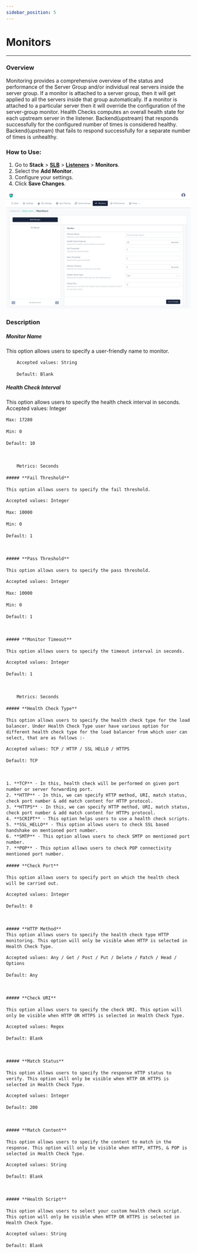 ```yaml
---
sidebar_position: 5
---
```


# Monitors

---
### Overview
Monitoring provides a comprehensive overview of the status and performance of the Server Group and/or individual real servers inside the server group. If a monitor is attached to a server group, then it will get applied to all the servers inside that group automatically. If a monitor is attached to a particular server then it will override the configuration of the server-group monitor. Health Checks computes an overall health state for each upstream server in the listener. Backend(upstream) that responds successfully for the configured number of times is considered healthy. Backend(upstream) that fails to respond successfully for a separate number of times is unhealthy.

### How to Use:

1. Go to **Stack** > [**SLB**](/enterprise/adc)  > [**Listeners**](./listeners.md) > **Monitors**.
2. Select the **Add Monitor**.
3. Configure your settings. 
4. Click **Save Changes**.

![monitor1](/img/adc/v8/docs/monitor.png)

### Description

##### **Monitor Name**

This option allows users to specify a user-friendly name to monitor.

```
    Accepted values: String

    Default: Blank 
```


##### **Health Check Interval**

This option allows users to specify the health check interval in seconds.
Accepted values: Integer

    Max: 17280

    Min: 0

    Default: 10  
```


    Metrics: Seconds

##### **Fail Threshold**

This option allows users to specify the fail threshold.

```
    Accepted values: Integer

    Max: 10000

    Min: 0

    Default: 1
```


##### **Pass Threshold**

This option allows users to specify the pass threshold.

```
    Accepted values: Integer

    Max: 10000

    Min: 0

    Default: 1
```


##### **Monitor Timeout**

This option allows users to specify the timeout interval in seconds.

```
    Accepted values: Integer

    Default: 1
```


    Metrics: Seconds

##### **Health Check Type**

This option allows users to specify the health check type for the load balancer. Under Health Check Type user have various option for different health check type for the load balancer from which user can select, that are as follows :- 

```
    Accepted values: TCP / HTTP / SSL HELLO / HTTPS

    Default: TCP  
```


1. **TCP** - In this, health check will be performed on given port number or server forwarding port. 
2. **HTTP** - In this, we can specify HTTP method, URI, match status, check port number & add match content for HTTP protocol.
3. **HTTPS** - In this, we can specify HTTP method, URI, match status, check port number & add match content for HTTPs protocol.
4. **SCRIPT** - This option helps users to use a health check scripts.
5. **SSL_HELLO** - This option allows users to check SSL based handshake on mentioned port number.
6. **SMTP** - This option allows users to check SMTP on mentioned port number.
7. **POP** - This option allows users to check POP connectivity mentioned port number.

##### **Check Port**

This option allows users to specify port on which the health check will be carried out.

```
    Accepted values: Integer

    Default: 0
```


##### **HTTP Method**
This option allows users to specify the health check type HTTP monitoring. This option will only be visible when HTTP is selected in Health Check Type.

```
    Accepted values: Any / Get / Post / Put / Delete / Patch / Head / Options 

    Default: Any
```


##### **Check URI**

This option allows users to specify the check URI. This option will only be visible when HTTP OR HTTPS is selected in Health Check Type.

```
    Accepted values: Regex

    Default: Blank
```


##### **Match Status**

This option allows users to specify the response HTTP status to verify. This option will only be visible when HTTP OR HTTPS is selected in Health Check Type.

```
    Accepted values: Integer

    Default: 200
```


##### **Match Content**

This option allows users to specify the content to match in the response. This option will only be visible when HTTP, HTTPS, & POP is selected in Health Check Type.

```
    Accepted values: String

    Default: Blank
```


##### **Health Script**

This option allows users to select your custom health check script. This option will only be visible when HTTP OR HTTPS is selected in Health Check Type.

```
    Accepted values: String

    Default: Blank
```

